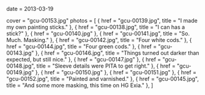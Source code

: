 
date = 2013-03-19


cover = "gcu-00153.jpg"
photos = [
{ href = "gcu-00139.jpg", title = "I made my own painting sticks." },
{ href = "gcu-00138.jpg", title = "I can has a stick?" },
{ href = "gcu-00140.jpg" },
{ href = "gcu-00141.jpg", title = "So. Much. Masking." },
{ href = "gcu-00142.jpg", title = "Four white cods." },
{ href = "gcu-00144.jpg", title = "Four green cods." },
{ href = "gcu-00143.jpg" },
{ href = "gcu-00146.jpg", title = "Things turned out darker than expected, but still nice." },
{ href = "gcu-00147.jpg" },
{ href = "gcu-00148.jpg", title = "Sleeve details were PITA to get right." },
{ href = "gcu-00149.jpg" },
{ href = "gcu-00150.jpg" },
{ href = "gcu-00151.jpg" },
{ href = "gcu-00152.jpg", title = "Painted and varnished." },
{ href = "gcu-00145.jpg", title = "And some more masking, this time on HG Exia." },
]
